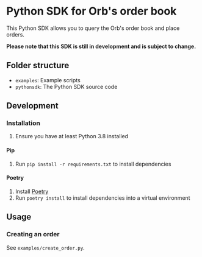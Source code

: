 # Python SDK for Orb's order book

This Python SDK allows you to query the Orb's order book and place orders.

**Please note that this SDK is still in development and is subject to change.**

## Folder structure

- `examples`: Example scripts
- `pythonsdk`: The Python SDK source code

## Development

### Installation

1. Ensure you have at least Python 3.8 installed

#### Pip

1. Run `pip install -r requirements.txt` to install dependencies

#### Poetry

1. Install [Poetry](https://python-poetry.org/docs/#installation)
1. Run `poetry install` to install dependencies into a virtual environment

## Usage

### Creating an order

See `examples/create_order.py`.
